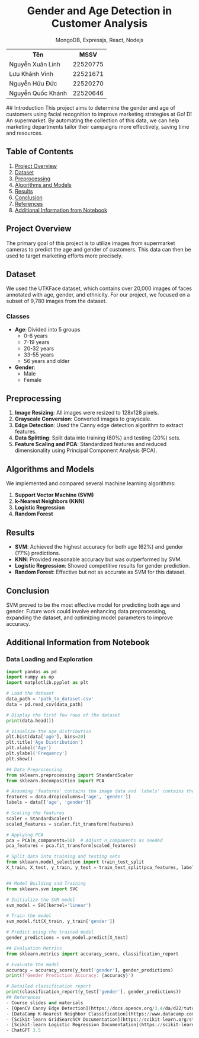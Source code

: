 <h1 align="center">
Gender and Age Detection in Customer Analysis
</h1>
<p align="center">
MongoDB, Expressjs, React, Nodejs
</p>

<table align="center">
  <tr>
    <th>Tên</th>
    <th>MSSV</th>
  </tr>
  <tr>
    <td>Nguyễn Xuân Linh</td>
    <td>22520775</td>
  </tr>
  <tr>
    <td>Lưu Khánh Vinh</td>
    <td>22521671</td>
  </tr>
  <tr>
    <td>Nguyễn Hữu Đức</td>
    <td>22520270</td>
  </tr>
  <tr>
    <td>Nguyễn Quốc Khánh</td>
    <td>22520646</td>
  </tr>
</table>
## Introduction
This project aims to determine the gender and age of customers using facial recognition to improve marketing strategies at Go! Dĩ An supermarket. By automating the collection of this data, we can help marketing departments tailor their campaigns more effectively, saving time and resources.

## Table of Contents
1. [Project Overview](#project-overview)
2. [Dataset](#dataset)
3. [Preprocessing](#preprocessing)
4. [Algorithms and Models](#algorithms-and-models)
5. [Results](#results)
6. [Conclusion](#conclusion)
7. [References](#references)
8. [Additional Information from Notebook](#additional-information-from-notebook)

## Project Overview
The primary goal of this project is to utilize images from supermarket cameras to predict the age and gender of customers. This data can then be used to target marketing efforts more precisely.

## Dataset
We used the UTKFace dataset, which contains over 20,000 images of faces annotated with age, gender, and ethnicity. For our project, we focused on a subset of 9,780 images from the dataset.

### Classes
- **Age**: Divided into 5 groups
  - 0-6 years
  - 7-19 years
  - 20-32 years
  - 33-55 years
  - 56 years and older
- **Gender**: 
  - Male
  - Female

## Preprocessing
1. **Image Resizing**: All images were resized to 128x128 pixels.
2. **Grayscale Conversion**: Converted images to grayscale.
3. **Edge Detection**: Used the Canny edge detection algorithm to extract features.
4. **Data Splitting**: Split data into training (80%) and testing (20%) sets.
5. **Feature Scaling and PCA**: Standardized features and reduced dimensionality using Principal Component Analysis (PCA).

## Algorithms and Models
We implemented and compared several machine learning algorithms:
1. **Support Vector Machine (SVM)**
2. **k-Nearest Neighbors (KNN)**
3. **Logistic Regression**
4. **Random Forest**

## Results
- **SVM**: Achieved the highest accuracy for both age (62%) and gender (77%) predictions.
- **KNN**: Provided reasonable accuracy but was outperformed by SVM.
- **Logistic Regression**: Showed competitive results for gender prediction.
- **Random Forest**: Effective but not as accurate as SVM for this dataset.

## Conclusion
SVM proved to be the most effective model for predicting both age and gender. Future work could involve enhancing data preprocessing, expanding the dataset, and optimizing model parameters to improve accuracy.

## Additional Information from Notebook

### Data Loading and Exploration
```python
import pandas as pd
import numpy as np
import matplotlib.pyplot as plt

# Load the dataset
data_path = 'path_to_dataset.csv'
data = pd.read_csv(data_path)

# Display the first few rows of the dataset
print(data.head())

# Visualize the age distribution
plt.hist(data['age'], bins=20)
plt.title('Age Distribution')
plt.xlabel('Age')
plt.ylabel('Frequency')
plt.show()

## Data Preprocessing
from sklearn.preprocessing import StandardScaler
from sklearn.decomposition import PCA

# Assuming 'features' contains the image data and 'labels' contains the target variables
features = data.drop(columns=['age', 'gender'])
labels = data[['age', 'gender']]

# Scaling the features
scaler = StandardScaler()
scaled_features = scaler.fit_transform(features)

# Applying PCA
pca = PCA(n_components=50)  # Adjust n_components as needed
pca_features = pca.fit_transform(scaled_features)

# Split data into training and testing sets
from sklearn.model_selection import train_test_split
X_train, X_test, y_train, y_test = train_test_split(pca_features, labels, test_size=0.2, random_state=42)


## Model Building and Training
from sklearn.svm import SVC

# Initialize the SVM model
svm_model = SVC(kernel='linear')

# Train the model
svm_model.fit(X_train, y_train['gender'])

# Predict using the trained model
gender_predictions = svm_model.predict(X_test)

## Evaluation Metrics
from sklearn.metrics import accuracy_score, classification_report

# Evaluate the model
accuracy = accuracy_score(y_test['gender'], gender_predictions)
print(f'Gender Prediction Accuracy: {accuracy}')

# Detailed classification report
print(classification_report(y_test['gender'], gender_predictions))
## References
- Course slides and materials
- [OpenCV Canny Edge Detection](https://docs.opencv.org/3.4/da/d22/tutorial_py_canny.html)
- [DataCamp K-Nearest Neighbor Classification](https://www.datacamp.com/tutorial/k-nearest-neighbor-classification-scikit-learn)
- [Scikit-learn GridSearchCV Documentation](https://scikit-learn.org/stable/modules/generated/sklearn.model_selection.GridSearchCV.html)
- [Scikit-learn Logistic Regression Documentation](https://scikit-learn.org/stable/modules/generated/sklearn.linear_model.LogisticRegression.html)
- ChatGPT 3.5
